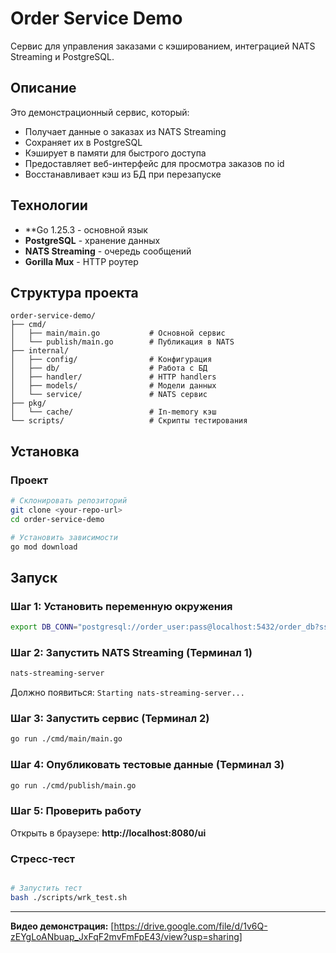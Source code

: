 # Order Service Demo

Сервис для управления заказами с кэшированием, интеграцией NATS Streaming и PostgreSQL.

## Описание

Это демонстрационный сервис, который:
- Получает данные о заказах из NATS Streaming
- Сохраняет их в PostgreSQL
- Кэширует в памяти для быстрого доступа
- Предоставляет веб-интерфейс для просмотра заказов по id
- Восстанавливает кэш из БД при перезапуске

## Технологии

- **Go 1.25.3 - основной язык
- **PostgreSQL** - хранение данных
- **NATS Streaming** - очередь сообщений
- **Gorilla Mux** - HTTP роутер


## Структура проекта

```
order-service-demo/
├── cmd/
│   ├── main/main.go           # Основной сервис
│   └── publish/main.go        # Публикация в NATS
├── internal/
│   ├── config/                # Конфигурация
│   ├── db/                    # Работа с БД
│   ├── handler/               # HTTP handlers
│   ├── models/                # Модели данных
│   └── service/               # NATS сервис
├── pkg/
│   └── cache/                 # In-memory кэш
└── scripts/                   # Скрипты тестирования
```


## Установка


### Проект

```bash
# Склонировать репозиторий
git clone <your-repo-url>
cd order-service-demo

# Установить зависимости
go mod download
```

## Запуск

### Шаг 1: Установить переменную окружения

```bash
export DB_CONN="postgresql://order_user:pass@localhost:5432/order_db?sslmode=disable"
```

### Шаг 2: Запустить NATS Streaming (Терминал 1)

```bash
nats-streaming-server
```

Должно появиться: `Starting nats-streaming-server...`

### Шаг 3: Запустить сервис (Терминал 2)

```bash
go run ./cmd/main/main.go
```


### Шаг 4: Опубликовать тестовые данные (Терминал 3)

```bash
go run ./cmd/publish/main.go
```


### Шаг 5: Проверить работу

Открыть в браузере: **http://localhost:8080/ui**



### Стресс-тест

```bash

# Запустить тест
bash ./scripts/wrk_test.sh   

```

---

**Видео демонстрация:** [https://drive.google.com/file/d/1v6Q-zEYgLoANbuap_JxFqF2mvFmFpE43/view?usp=sharing]